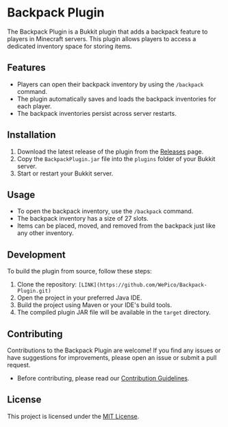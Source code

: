 # Backpack Plugin

The Backpack Plugin is a Bukkit plugin that adds a backpack feature to players in Minecraft servers. This plugin allows players to access a dedicated inventory space for storing items.

## Features

- Players can open their backpack inventory by using the `/backpack` command.
- The plugin automatically saves and loads the backpack inventories for each player.
- The backpack inventories persist across server restarts.

## Installation

1. Download the latest release of the plugin from the [Releases]([LINK](https://github.com/WePico/Backpack-Plugin/releases)) page.
2. Copy the `BackpackPlugin.jar` file into the `plugins` folder of your Bukkit server.
3. Start or restart your Bukkit server.

## Usage

- To open the backpack inventory, use the `/backpack` command.
- The backpack inventory has a size of 27 slots.
- Items can be placed, moved, and removed from the backpack just like any other inventory.

## Development

To build the plugin from source, follow these steps:

1. Clone the repository: `[LINK](https://github.com/WePico/Backpack-Plugin.git)`
2. Open the project in your preferred Java IDE.
3. Build the project using Maven or your IDE's build tools.
4. The compiled plugin JAR file will be available in the `target` directory.

## Contributing

Contributions to the Backpack Plugin are welcome! If you find any issues or have suggestions for improvements, please open an issue or submit a pull request.

- Before contributing, please read our [Contribution Guidelines](CONTRIBUTING.md).

## License

This project is licensed under the [MIT License](LICENSE).
